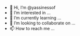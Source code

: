 - 👋 Hi, I’m @yassinessof
- 👀 I’m interested in ...
- 🌱 I’m currently learning ...
- 💞️ I’m looking to collaborate on ...
- 📫 How to reach me ...

<!---
yassinessof/yassinessof is a ✨ special ✨ repository because its `README.md` (this file) appears on your GitHub profile.
You can click the Preview link to take a look at your changes.
--->
